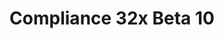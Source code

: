 ---
layout: post
title: Compliance 32x Beta 10
permalink: /compliance32x/B10
comments: true
comments-id: 1.16.5-32x-Beta-10
header-img: compliance32x/releases/B10.jpg

long_text: Hello everybody! Today we're bringing you a bit of a smaller update, but that is overshadowed by the significance of the changes and additions! On top of adding the spooky ravager, we've improved many commonly-seen textures, such as piglins, iron bars, purpur blocks or some mob effects. Additionally, we have finally fixed the incorrect scaling of the game mode switcher, a bug that was present in the pack since forever. And of course, our journey through Bedrock UI is still continuing.

main_changelog: changelogs/compliance32

downloads:
  - Java 1.16.5:
      GitHub: https://github.com/Compliance-Resource-Pack/Compliance-Java-32x/releases/download/beta-10/Compliance-32x-Java-Beta-10.zip
      CurseForge: https://www.curseforge.com/minecraft/texture-packs/compliance-32x/download/3341254
  - Bedrock 1.16.220:
      GitHub: https://github.com/Compliance-Resource-Pack/Compliance-Bedrock-32x/releases/download/beta-10/Compliance-32x-Bedrock-Beta-10.mcpack
---